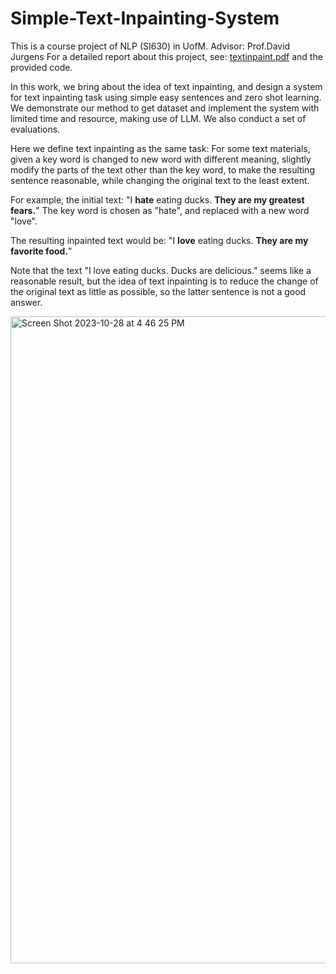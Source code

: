 # Simple-Text-Inpainting-System

This is a course project of NLP (SI630) in UofM. Advisor: Prof.David Jurgens
For a detailed report about this project, see: [textinpaint.pdf](https://github.com/KolvacS-W/Simple-Text-Inpainting-System/files/13196700/textinpaint.pdf) and the provided code.

In this work, we bring about the idea of text inpainting, and design a system for text inpainting task using simple easy sentences and zero shot learning. We demonstrate our method to get dataset and implement the system with limited time and resource, making use of LLM. We also conduct a set of evaluations.

Here we define text inpainting as the same task: For some text materials, given a key word is changed to new word with different meaning, slightly modify the parts of the text other than the key word, to make the resulting sentence reasonable, while changing the original text to the least extent. 

For example, the initial text: "I **hate** eating ducks. **They are my greatest fears.**" The key word is chosen as "hate", and replaced with a new word "love". 

The resulting inpainted text would be: "I **love** eating ducks. **They are my favorite food.**" 

Note that the text "I love eating ducks. Ducks are delicious." seems like a reasonable result, but the idea of text inpainting is to reduce the change of the original text as little as possible, so the latter sentence is not a good answer.


<img width="1035" alt="Screen Shot 2023-10-28 at 4 46 25 PM" src="https://github.com/KolvacS-W/Simple-Text-Inpainting-System/assets/55591358/484ca325-4cdc-408b-938a-3472f31afae8">
